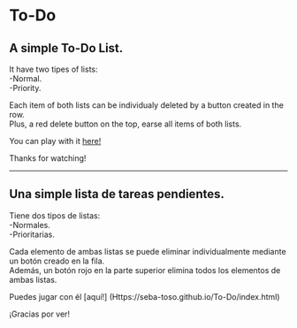 # To-Do  
  
## A simple To-Do List.  
It have two tipes of lists:  
-Normal.  
-Priority.    
   
Each item of both lists can be individualy deleted by a button created in the row.  
Plus, a red delete button on the top, earse all items of both lists.  
  
You can play with it [here!](https://seba-toso.github.io/To-Do/index.html)  
  
Thanks for watching!  
  
--------------   
  
## Una simple lista de tareas pendientes.   
Tiene dos tipos de listas:  
-Normales.     
-Prioritarias.  
    
Cada elemento de ambas listas se puede eliminar individualmente mediante un botón creado en la fila.   
Además, un botón rojo en la parte superior elimina todos los elementos de ambas listas.  
   
Puedes jugar con él [aquí!] (Https://seba-toso.github.io/To-Do/index.html)   
   
¡Gracias por ver!  

